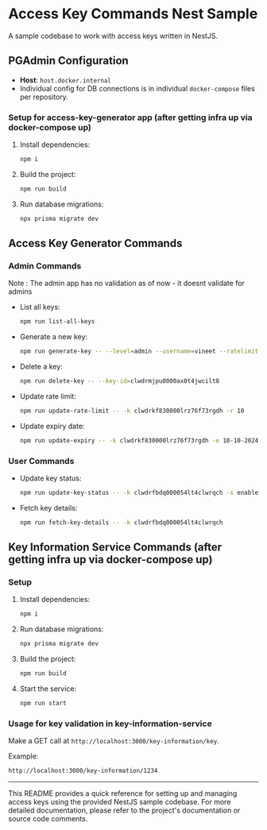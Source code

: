 # Access Key Commands Nest Sample

A sample codebase to work with access keys written in NestJS.

## PGAdmin Configuration
- **Host**: `host.docker.internal`
- Individual config for DB connections is in individual `docker-compose` files per repository.

### Setup for access-key-generator app (after getting infra up via docker-compose up)
1. Install dependencies:
   ```bash
   npm i
   ```
2. Build the project:
   ```bash
   npm run build
   ```
3. Run database migrations:
   ```bash
   npx prisma migrate dev
   ```
## Access Key Generator Commands
### Admin Commands
Note : The admin app has no validation as of now - it doesnt validate for admins
- List all keys:
  ```bash
  npm run list-all-keys
  ```
- Generate a new key:
  ```bash
  npm run generate-key -- --level=admin --username=vineet --ratelimit=10 --expiry=10-11-2024
  ```
- Delete a key:
  ```bash
  npm run delete-key -- --key-id=clwdrmjpu0000ax0t4jwcilt8
  ```
- Update rate limit:
  ```bash
  npm run update-rate-limit -- -k clwdrkf830000lrz76f73rgdh -r 10
  ```
- Update expiry date:
  ```bash
  npm run update-expiry -- -k clwdrkf830000lrz76f73rgdh -e 10-10-2024
  ```

### User Commands
- Update key status:
  ```bash
  npm run update-key-status -- -k clwdrfbdq000054lt4clwrqch -s enabled
  ```
- Fetch key details:
  ```bash
  npm run fetch-key-details -- -k clwdrfbdq000054lt4clwrqch
  ```

## Key Information Service Commands (after getting infra up via docker-compose up)

### Setup
1. Install dependencies:
   ```bash
   npm i
   ```
2. Run database migrations:
   ```bash
   npx prisma migrate dev
   ```
3. Build the project:
   ```bash
   npm run build
   ```
4. Start the service:
   ```bash
   npm run start
   ```

### Usage for key validation in key-information-service
Make a GET call at `http://localhost:3000/key-information/key`.

Example:
```bash
http://localhost:3000/key-information/1234
```

---

This README provides a quick reference for setting up and managing access keys using the provided NestJS sample codebase. For more detailed documentation, please refer to the project's documentation or source code comments.
